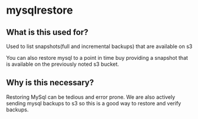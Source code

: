 # mysqlrestore

## What is this used for?
Used to list snapshots(full and incremental backups) that are available on s3 

You can also restore mysql to a point in time buy providing a snapshot that is available on the previously
noted s3 bucket.

## Why is this necessary?
Restoring MySql can be tedious and error prone.  We are also actively sending mysql backups to s3 so this is a good way to 
restore and verify backups.




